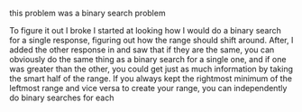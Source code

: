 this problem was a binary search problem

To figure it out I broke I started at looking how I would do a binary search for a single response, figuring out how the range should shift around. After, I added the other response in and saw that if they are the same, you can obviously do the same thing as a binary search for a single one, and if one was greater than the other, you could get just as much information by taking the smart half of the range. If you always kept the rightmost minimum of the leftmost range and vice versa to create your range, you can independently do binary searches for each
